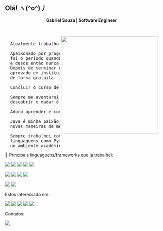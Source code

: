 ## Olá! ヽ(^o^)丿

<!-- Title -->
<div align="center">
  <p>
    <strong>Gabriel Souza | Software Engineer</strong>
  </p>
</div>

&nbsp;

 <a href="#">
    <img width="320" align="right" src="https://mir-s3-cdn-cf.behance.net/project_modules/max_1200/f4b50571097767.5bb9fee9d515c.gif" /> 
 </a>

<pre align="justify">

  Atualmente trabalho na <a href="https://www.prodeb.ba.gov.br/" target="_blank">Prodeb💙</a> como Consultor IV.

  Apaixonado por programação desde os 17 anos,
  foi o período quando iniciei um curso de algoritmos 
  e desde então nunca mais parei de estudar assuntos relacionados.
  Depois de terminar o ensino médio, logo fiz o enem, no qual fui
  aprovado em instituições públicas e privada para fazer faculdade
  de forma gratuita.

  Concluir o curso de Sistema de informação em 2023.

  Sempre me aventurei a criar/aprender coisas,
  descobrir e mudar é o que me move.

  Adoro aprender e compartilhar conhecimentos.

  Java é minha paixão, estou sempre procurando
  novas maneiras de melhorar meu código.

  Sempre trabalhei com Java, mas também já tive contato com outras 
  linguaguens como Python no escopo corporativo e c++ 
  no ambiente acadêmico.
</pre>

<div>
   🔭 Principais linguaguens/frameworks que já trabalhei:
  <p>
    <img src="https://img.shields.io/badge/java-%23ED8B00.svg?style=for-the-badge&logo=openjdk&logoColor=white" /> 
    <img src="https://img.shields.io/badge/Spring-6DB33F?style=for-the-badge&logo=spring&logoColor=white" /> 
    <img src="https://img.shields.io/badge/JavaScript-F7DF1E?style=for-the-badge&logo=javascript&logoColor=black" /> 
    <img src="https://img.shields.io/badge/Vue.js-35495E?style=for-the-badge&logo=vuedotjs&logoColor=4FC08D" />
    <img src="https://img.shields.io/badge/Angular-DD0031?style=for-the-badge&logo=angular&logoColor=white%20https://img.shields.io/badge/Spring_Boot-F2F4F9?style=for-the-badge&logo=spring-boot" />
  </p>
  <p>
    <img src="https://img.shields.io/badge/Oracle-F80000?style=for-the-badge&logo=oracle&logoColor=white" />
    <img src="https://img.shields.io/badge/jquery-%230769AD.svg?style=for-the-badge&logo=jquery&logoColor=white" />
    <img src="https://img.shields.io/badge/docker-%230db7ed.svg?style=for-the-badge&logo=docker&logoColor=white" />
    <img src="https://img.shields.io/badge/typescript-%23007ACC.svg?style=for-the-badge&logo=typescript&logoColor=white" />
   
  </p>
  <p>
    <img src="https://img.shields.io/badge/Apache%20Kafka-000?style=for-the-badge&logo=apachekafka" /> 
     <img src="https://img.shields.io/badge/apache%20tomcat-%23F8DC75.svg?style=for-the-badge&logo=apache-tomcat&logoColor=black" />
  </p>
  Estou interessado em:
   <p>
    <img src="https://img.shields.io/badge/kotlin-%237F52FF.svg?style=for-the-badge&logo=kotlin&logoColor=white" /> 
    <img src="https://img.shields.io/badge/AWS-%23FF9900.svg?style=for-the-badge&logo=amazon-aws&logoColor=white" />
    <img src="https://img.shields.io/badge/Rabbitmq-FF6600?style=for-the-badge&logo=rabbitmq&logoColor=white" />
    <img src="https://img.shields.io/badge/python-3670A0?style=for-the-badge&logo=python&logoColor=ffdd54" />
    <img src="https://img.shields.io/badge/c%23-%23239120.svg?style=for-the-badge&logo=csharp&logoColor=white" />
    
    
     
   </p>

   Contatos:
  <p>
    <a href="https://www.linkedin.com/in/gabriel-mendes-3a668917b/">
      <img src="https://img.shields.io/badge/linkedin-%230077B5.svg?&style=for-the-badge&logo=linkedin&logoColor=white" />
    </a>&nbsp;
  </p>
</div>
